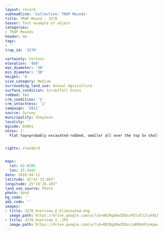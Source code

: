 ```yaml
---
layout: record
subheadline: 'Collection: TRAP Mounds'
title: TRAP Mound - 3270
teaser: Test example of object
categories:
- TRAP Mounds
header: no
tags:
- ''
trap_id: '3270'

certainty: Certain
elevation: '468'
max_diameter: '30'
min_diameter: '30'
height: '4'
size_category: Medium
surrounding_land_use: Annual Agriculture
surface_condition: Scrub|Tall Grass
robbed: Yes
crm_condition: '2'
crm_intactness: '1'
campaign: '2011'
source: Survey
municipality: Sheynovo
locality: ''
bgcode: DS001
notes: |-
  Flat top=probably excavated-robbed, smaller all over the top 5x shallow, old vegetation grass.


rights: standard


maps:
  lat: 42.6285
  lon: 25.2442
date: 2018-04-11
latitude: 42°41'33.063"
longitude: 25°18'26.103"
land_use_source: Photo
photo: Good
bg_code: ''
akb_code: ''
images:
- title: 3270_Overview_E_Eliminated.dng
  image_path: https://drive.google.com/uc?id=0B3Rg88wZDQscM1laT1JlaFBLMTg
- title: 3270_Overview_S_.JPG
  image_path: https://drive.google.com/uc?id=0B3Rg88wZDQsccmM4bUFzekpwczg
---
```

